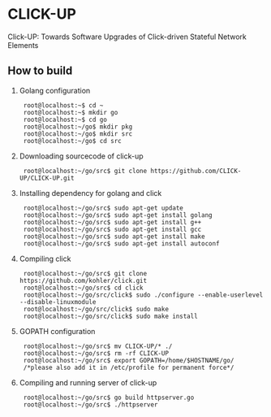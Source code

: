 # CLICK-UP
Click-UP: Towards Software Upgrades of Click-driven Stateful Network Elements

## How to build

1. Golang configuration

        root@localhost:~$ cd ~
        root@localhost:~$ mkdir go
        root@localhost:~$ cd go
        root@localhost:~/go$ mkdir pkg
        root@localhost:~/go$ mkdir src 
        root@localhost:~/go$ cd src

2. Downloading sourcecode of click-up

        root@localhost:~/go/src$ git clone https://github.com/CLICK-UP/CLICK-UP.git
    
3. Installing dependency for golang and click

        root@localhost:~/go/src$ sudo apt-get update
        root@localhost:~/go/src$ sudo apt-get install golang
        root@localhost:~/go/src$ sudo apt-get install g++
        root@localhost:~/go/src$ sudo apt-get install gcc
        root@localhost:~/go/src$ sudo apt-get install make
        root@localhost:~/go/src$ sudo apt-get install autoconf
    
4. Compiling click

        root@localhost:~/go/src$ git clone https://github.com/kohler/click.git
        root@localhost:~/go/src$ cd click
        root@localhost:~/go/src/click$ sudo ./configure --enable-userlevel --disable-linuxmodule
        root@localhost:~/go/src/click$ sudo make
        root@localhost:~/go/src/click$ sudo make install
        

5. GOPATH configuration

        root@localhost:~/go/src$ mv CLICK-UP/* ./
        root@localhost:~/go/src$ rm -rf CLICK-UP
        root@localhost:~/go/src$ export GOPATH=/home/$HOSTNAME/go/	
        /*please also add it in /etc/profile for permanent force*/
    
6. Compiling and running server of click-up

        root@localhost:~/go/src$ go build httpserver.go
        root@localhost:~/go/src$ ./httpserver
